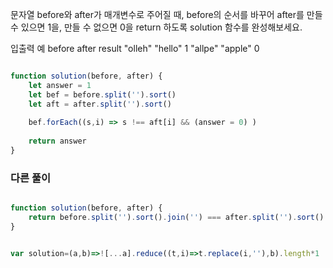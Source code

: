 문자열 before와 after가 매개변수로 주어질 때, before의 순서를 바꾸어 after를 만들 수 있으면 1을, 만들 수 없으면 0을 return 하도록 solution 함수를 완성해보세요.

입출력 예
before	after	result
"olleh"	"hello"	1
"allpe"	"apple"	0

```js

function solution(before, after) {
    let answer = 1
    let bef = before.split('').sort()
    let aft = after.split('').sort()
    
    bef.forEach((s,i) => s !== aft[i] && (answer = 0) )
    
    return answer
}

```

### 다른 풀이

```js

function solution(before, after) {
    return before.split('').sort().join('') === after.split('').sort().join('') ? 1 : 0;
}

```

```js

var solution=(a,b)=>![...a].reduce((t,i)=>t.replace(i,''),b).length*1

```